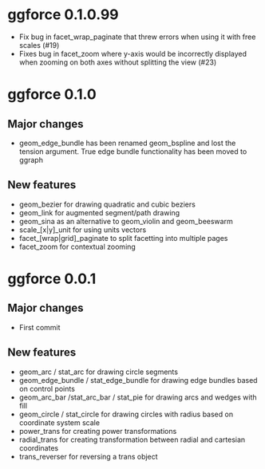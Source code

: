 # ggforce 0.1.0.99
- Fix bug in facet_wrap_paginate that threw errors when using it with free 
scales (#19)
- Fixes bug in facet_zoom where y-axis would be incorrectly displayed when 
zooming on both axes without splitting the view (#23)

# ggforce 0.1.0

## Major changes
- geom_edge_bundle has been renamed geom_bspline and lost the tension argument.
True edge bundle functionality has been moved to ggraph

## New features
- geom_bezier for drawing quadratic and cubic beziers
- geom_link for augmented segment/path drawing
- geom_sina as an alternative to geom_violin and geom_beeswarm
- scale_[x|y]_unit for using units vectors
- facet_[wrap|grid]_paginate to split facetting into multiple pages
- facet_zoom for contextual zooming

# ggforce 0.0.1

## Major changes
- First commit

## New features
- geom_arc / stat_arc for drawing circle segments
- geom_edge_bundle / stat_edge_bundle for drawing edge bundles based on control
points
- geom_arc_bar /stat_arc_bar / stat_pie for drawing arcs and wedges with fill
- geom_circle / stat_circle for drawing circles with radius based on coordinate
system scale
- power_trans for creating power transformations
- radial_trans for creating transformation between radial and cartesian 
coordinates
- trans_reverser for reversing a trans object
